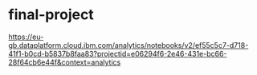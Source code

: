 # final-project
https://eu-gb.dataplatform.cloud.ibm.com/analytics/notebooks/v2/ef55c5c7-d718-41f1-b0cd-b5837b8faa83?projectid=e06294f6-2e46-431e-bc66-28f64cb6e44f&context=analytics
